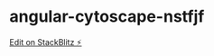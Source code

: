 # angular-cytoscape-nstfjf

[Edit on StackBlitz ⚡️](https://stackblitz.com/edit/angular-cytoscape-nstfjf)